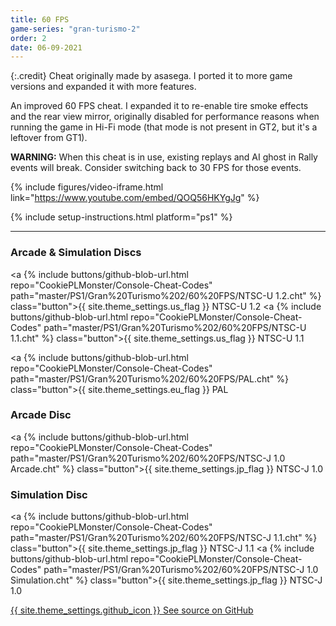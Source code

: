 ```yaml
---
title: 60 FPS
game-series: "gran-turismo-2"
order: 2
date: 06-09-2021
---
```


{:.credit}
Cheat originally made by asasega. I ported it to more game versions and expanded it with more features.

An improved 60 FPS cheat. I expanded it to re-enable tire smoke effects and the rear view mirror, originally disabled for performance reasons when running the game in Hi-Fi mode
(that mode is not present in GT2, but it's a leftover from GT1).

**WARNING:** When this cheat is in use, existing replays and AI ghost in Rally events will break. Consider switching back to 30 FPS for those events.

{% include figures/video-iframe.html link="https://www.youtube.com/embed/QOQ56HKYgJg" %}

{% include setup-instructions.html platform="ps1" %}

***

### Arcade & Simulation Discs
<a {% include buttons/github-blob-url.html repo="CookiePLMonster/Console-Cheat-Codes" path="master/PS1/Gran%20Turismo%202/60%20FPS/NTSC-U 1.2.cht" %} class="button">{{ site.theme_settings.us_flag }} NTSC-U 1.2</a>
<a {% include buttons/github-blob-url.html repo="CookiePLMonster/Console-Cheat-Codes" path="master/PS1/Gran%20Turismo%202/60%20FPS/NTSC-U 1.1.cht" %} class="button">{{ site.theme_settings.us_flag }} NTSC-U 1.1</a>

<a {% include buttons/github-blob-url.html repo="CookiePLMonster/Console-Cheat-Codes" path="master/PS1/Gran%20Turismo%202/60%20FPS/PAL.cht" %} class="button">{{ site.theme_settings.eu_flag }} PAL</a>

### Arcade Disc
<a {% include buttons/github-blob-url.html repo="CookiePLMonster/Console-Cheat-Codes" path="master/PS1/Gran%20Turismo%202/60%20FPS/NTSC-J 1.0 Arcade.cht" %} class="button">{{ site.theme_settings.jp_flag }} NTSC-J 1.0</a>

### Simulation Disc
<a {% include buttons/github-blob-url.html repo="CookiePLMonster/Console-Cheat-Codes" path="master/PS1/Gran%20Turismo%202/60%20FPS/NTSC-J 1.1.cht" %} class="button">{{ site.theme_settings.jp_flag }} NTSC-J 1.1</a>
<a {% include buttons/github-blob-url.html repo="CookiePLMonster/Console-Cheat-Codes" path="master/PS1/Gran%20Turismo%202/60%20FPS/NTSC-J 1.0 Simulation.cht" %} class="button">{{ site.theme_settings.jp_flag }} NTSC-J 1.0</a>

<a href="https://github.com/CookiePLMonster/Console-Cheat-Codes/blob/master/PS1/Gran%20Turismo%202/60%20FPS" class="button github" target="_blank">{{ site.theme_settings.github_icon }} See source on GitHub</a>
